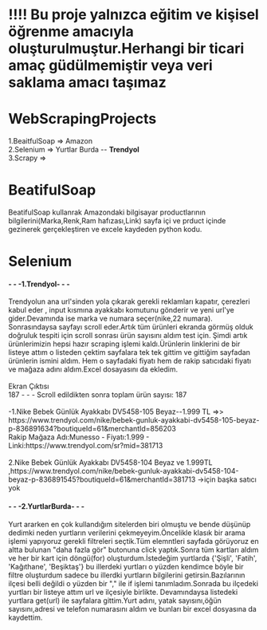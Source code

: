 # !!!! Bu proje yalnızca eğitim ve kişisel öğrenme amacıyla oluşturulmuştur.Herhangi bir ticari amaç güdülmemiştir veya veri saklama amacı taşımaz
# WebScrapingProjects
1.BeaitfulSoap => Amazon <br>
2.Selenium => Yurtlar Burda -- **Trendyol** <br> 
3.Scrapy => <br>

# BeatifulSoap 
BeatifulSoap kullanrak Amazondaki bilgisayar productlarının bilgilerini(Marka,Renk,Ram hafızası,Link) sayfa içi ve prduct içinde gezinerek gerçekleştiren ve excele kaydeden python kodu. <br>
# Selenium 
<h4>- - -1.Trendyol- - - </h4>
Trendyolun ana url'sinden yola çıkarak gerekli reklamları kapatır, çerezleri kabul eder , input kısmına ayakkabı komutunu gönderir ve yeni url'ye gider.Devamında ise marka ve numara seçer(nike,22 numara).
Sonrasındaysa sayfayı scroll eder.Artık tüm ürünleri ekranda görmüş olduk doğruluk tespiti için scroll sonrası ürün sayısını aldım test için. Şimdi artık ürünlerimizin hepsi hazır scraping işlemi kaldı.Ürünlerin linklerini de bir listeye attım o listeden çektim sayfalara tek tek gittim ve gittiğim sayfadan ürünlerin ismini aldım. Hem o sayfadaki fiyatı hem de rakip satıcıdaki fiyatı ve mağaza adını aldım.Excel dosayasını da ekledim.<br><br>
<h7>Ekran Çıktısı</h7> <br>
187 - - - Scroll edildikten sonra toplam ürün sayısı: 187 <br><br>
-1.Nike Bebek Günlük Ayakkabı DV5458-105 Beyaz--1.999 TL   =>>    https://www.trendyol.com/nike/bebek-gunluk-ayakkabi-dv5458-105-beyaz-p-836891634?boutiqueId=61&merchantId=856203<br>
Rakip Mağaza Adı:Munesso - Fiyatı:1.999 - Linki:https://www.trendyol.com/sr?mid=381713<br><br>
2.Nike Bebek Günlük Ayakkabı DV5458-104 Beyaz ve 1.999TL ,https://www.trendyol.com/nike/bebek-gunluk-ayakkabi-dv5458-104-beyaz-p-836891545?boutiqueId=61&merchantId=381713 ->için başka satıcı yok<br>
<h4>- - -2.YurtlarBurda- - - </h4>
Yurt ararken en çok kullandığım sitelerden biri olmuştu ve bende düşünüp dedimki neden yurtların verilerini çekmeyeyim.Öncelikle klasık bir arama işlemi yapıyoruz gerekli filtreleri seçtik.Tüm elemntleri sayfada görüyoruz en altta bulunan "daha fazla gör" butonuna click yaptık.Sonra tüm kartları aldım ve her bir kart için döngü(for) oluşturdum.İstedeğim yurtlarda {'Şişli', 'Fatih', 'Kağıthane', 'Beşiktaş'} bu illerdeki yurtları o yüzden kendimce böyle bir filtre oluşturdum sadece bu illerdki yurtların bilgilerini getirsin.Bazılarının ilçesi belli değildi o yüzden bir "," ile if işlemi tanımladım.Sonrada bu ilçedeki yurtları bir listeye attım url ve ilçesiyle birlikte. Devamındaysa listedeki yurtlara get(url) ile sayfalara gittim.Yurt adını, yatak sayısını,öğün sayısını,adresi ve telefon numarasını aldım ve bunları bir excel dosyasına da kaydettim.




